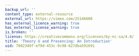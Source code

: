 ```yaml
---
backup_url: ''
content_type: external-resource
external_url: https://vimeo.com/25146600
has_external_licence_warning: true
has_external_license_warning: true
is_broken: ''
license: https://creativecommons.org/licenses/by-nc-sa/4.0/
title: 'Theory U and Presencing: An Introduction'
uid: 7602349f-ef9d-453c-9c98-627dba591691
---
```

